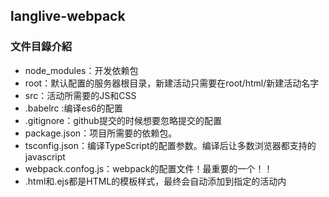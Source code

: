 ## langlive-webpack
### 文件目錄介紹
+ node_modules：开发依赖包
+ root：默认配置的服务器根目录，新建活动只需要在root/html/新建活动名字
+ src：活动所需要的JS和CSS
+ .babelrc :编译es6的配置
+ .gitignore：github提交的时候想要忽略提交的配置
+ package.json：项目所需要的依赖包。
+ tsconfig.json：编译TypeScript的配置参数。编译后让多数浏览器都支持的javascript
+ webpack.confog.js：webpack的配置文件！最重要的一个！！
+ .html和.ejs都是HTML的模板样式，最终会自动添加到指定的活动内
